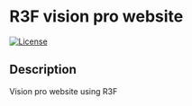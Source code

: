 # R3F vision pro website


[![License](https://img.shields.io/badge/license-MIT-blue.svg)](LICENSE)

## Description

Vision pro website using R3F

